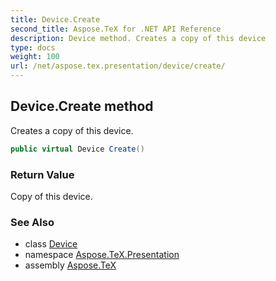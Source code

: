 ```yaml
---
title: Device.Create
second_title: Aspose.TeX for .NET API Reference
description: Device method. Creates a copy of this device
type: docs
weight: 100
url: /net/aspose.tex.presentation/device/create/
---
```

## Device.Create method

Creates a copy of this device.

```csharp
public virtual Device Create()
```

### Return Value

Copy of this device.

### See Also

* class [Device](../)
* namespace [Aspose.TeX.Presentation](../../device/)
* assembly [Aspose.TeX](../../../)


